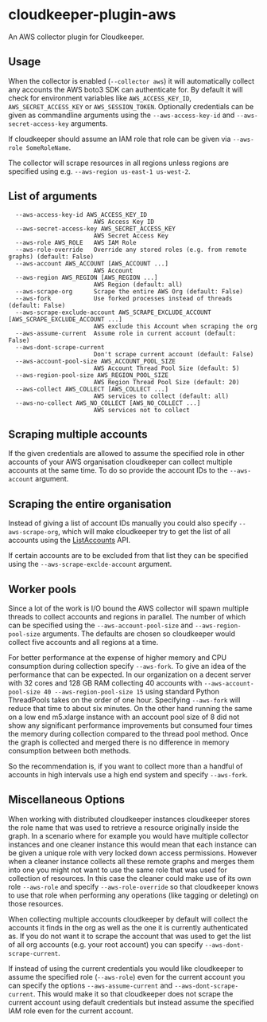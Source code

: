 # cloudkeeper-plugin-aws
An AWS collector plugin for Cloudkeeper.

## Usage
When the collector is enabled (`--collector aws`) it will automatically collect any accounts the AWS boto3 SDK can authenticate for.
By default it will check for environment variables like `AWS_ACCESS_KEY_ID`, `AWS_SECRET_ACCESS_KEY` or `AWS_SESSION_TOKEN`.
Optionally credentials can be given as commandline arguments using the `--aws-access-key-id` and `--aws-secret-access-key` arguments.

If cloudkeeper should assume an IAM role that role can be given via `--aws-role SomeRoleName`.

The collector will scrape resources in all regions unless regions are specified using e.g. `--aws-region us-east-1 us-west-2`.

## List of arguments
```
  --aws-access-key-id AWS_ACCESS_KEY_ID
                        AWS Access Key ID
  --aws-secret-access-key AWS_SECRET_ACCESS_KEY
                        AWS Secret Access Key
  --aws-role AWS_ROLE   AWS IAM Role
  --aws-role-override   Override any stored roles (e.g. from remote graphs) (default: False)
  --aws-account AWS_ACCOUNT [AWS_ACCOUNT ...]
                        AWS Account
  --aws-region AWS_REGION [AWS_REGION ...]
                        AWS Region (default: all)
  --aws-scrape-org      Scrape the entire AWS Org (default: False)
  --aws-fork            Use forked processes instead of threads (default: False)
  --aws-scrape-exclude-account AWS_SCRAPE_EXCLUDE_ACCOUNT [AWS_SCRAPE_EXCLUDE_ACCOUNT ...]
                        AWS exclude this Account when scraping the org
  --aws-assume-current  Assume role in current account (default: False)
  --aws-dont-scrape-current
                        Don't scrape current account (default: False)
  --aws-account-pool-size AWS_ACCOUNT_POOL_SIZE
                        AWS Account Thread Pool Size (default: 5)
  --aws-region-pool-size AWS_REGION_POOL_SIZE
                        AWS Region Thread Pool Size (default: 20)
  --aws-collect AWS_COLLECT [AWS_COLLECT ...]
                        AWS services to collect (default: all)
  --aws-no-collect AWS_NO_COLLECT [AWS_NO_COLLECT ...]
                        AWS services not to collect
```

## Scraping multiple accounts
If the given credentials are allowed to assume the specified role in other accounts of your AWS organisation cloudkeeper
can collect multiple accounts at the same time. To do so provide the account IDs to the `--aws-account` argument.

## Scraping the entire organisation
Instead of giving a list of account IDs manually you could also specify `--aws-scrape-org`, which will make cloudkeeper
try to get the list of all accounts using the [ListAccounts](https://docs.aws.amazon.com/organizations/latest/APIReference/API_ListAccounts.html) API.

If certain accounts are to be excluded from that list they can be specified using the `--aws-scrape-exclde-account` argument.

## Worker pools
Since a lot of the work is I/O bound the AWS collector will spawn multiple threads to collect accounts and regions in parallel.
The number of which can be specified using the `--aws-account-pool-size` and `--aws-region-pool-size` arguments.
The defaults are chosen so cloudkeeper would collect five accounts and all regions at a time.

For better performance at the expense of higher memory and CPU consumption during collection specify `--aws-fork`. To give an idea of the performance that can be expected. In our organization on a decent server with 32 cores and 128 GB RAM collecting 40 accounts with `--aws-account-pool-size 40 --aws-region-pool-size 15` using standard Python ThreadPools takes on the order of one hour. Specifying `--aws-fork` will reduce that time to about six minutes. On the other hand running the same on a low end m5.xlarge instance with an account pool size of 8 did not show any significant performance improvements but consumed four times the memory during collection compared to the thread pool method. Once the graph is collected and merged there is no difference in memory consumption between both methods.

So the recommendation is, if you want to collect more than a handful of accounts in high intervals use a high end system and specify `--aws-fork`.

## Miscellaneous Options
When working with distributed cloudkeeper instances cloudkeeper stores the role name that was used to retrieve a resource originally inside the graph.
In a scenario where for example you would have multiple collector instances and one cleaner instance this would mean that each instance can be given a unique role with very locked down access permissions. However when a cleaner instance collects all these remote graphs and merges them into one you might not want to use the same role that was used for collection of resources. In this case the cleaner could make use of its own role `--aws-role` and specify `--aws-role-override` so that cloudkeeper knows to use that role when performing any operations (like tagging or deleting) on those resources.

When collecting multiple accounts cloudkeeper by default will collect the accounts it finds in the org as well as the one it is currently authenticated as.
If you do not want it to scrape the account that was used to get the list of all org accounts (e.g. your root account) you can specify `--aws-dont-scrape-current`.

If instead of using the current credentials you would like cloudkeeper to assume the specified role (`--aws-role`) even for the current account you can specify the options
`--aws-assume-current` and `--aws-dont-scrape-current`. This would make it so that cloudkeeper does not scrape the current account using default credentials but instead assume the specified IAM role even for the current account.

